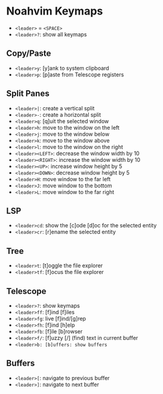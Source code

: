 # Noahvim Keymaps

- `<leader>` = `<SPACE>`
- `<leader>?`: show all keymaps

## Copy/Paste

- `<leader>y`: [y]ank to system clipboard
- `<leader>p`: [p]aste from Telescope registers

## Split Panes

- `<leader>|`: create a vertical split
- `<leader>-`: create a horizontal split
- `<leader>q`: [q]uit the selected window
- `<leader>h`: move to the window on the left
- `<leader>j`: move to the window below
- `<leader>k`: move to the window above
- `<leader>l`: move to the window on the right
- `<leader><LEFT>`: decrease the window width by 10
- `<leader><RIGHT>`: increase the window width by 10
- `<leader><UP>`: increase window height by 5
- `<leader><DOWN>`: decrease window height by 5
- `<leader>H`: move window to the far left
- `<leader>J`: move window to the bottom
- `<leader>L`: move window to the far right

## LSP

- `<leader>cd`: show the [c]ode [d]oc for the selected entity
- `<leader>cr`: [r]ename the selected entity

## Tree

- `<leader>t`: [t]oggle the file explorer
- `<leader>tf`: [f]ocus the file explorer

## Telescope

- `<leader>?`: show keymaps
- `<leader>ff`: [f]ind [f]iles
- `<leader>fg`: live [f]ind/[g]rep
- `<leader>fh`: [f]ind [h]elp
- `<leader>fb`: [f]ile [b]rowser
- `<leader>f/`: [f]uzzy [/] (find) text in current buffer
- `<leader>b: [b]uffers: show buffers`

## Buffers

- `<leader>[`: navigate to previous buffer
- `<leader>]`: navigate to next buffer
